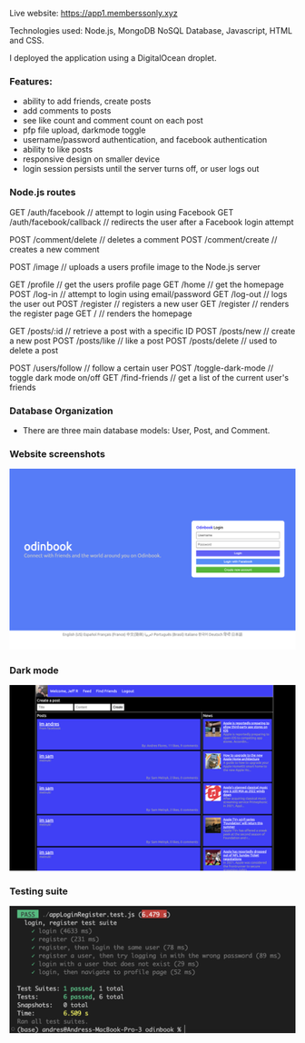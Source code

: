 Live website: https://app1.memberssonly.xyz

Technologies used: Node.js, MongoDB NoSQL Database, Javascript, HTML and CSS. 

I deployed the application using a DigitalOcean droplet.

### Features:
- ability to add friends, create posts
- add comments to posts
- see like count and comment count on each post
- pfp file upload, darkmode toggle
- username/password authentication, and facebook authentication
- ability to like posts
- responsive design on smaller device
- login session persists until the server turns off, or user logs out

### Node.js routes

GET     /auth/facebook              // attempt to login using Facebook
GET     /auth/facebook/callback     // redirects the user after a Facebook login attempt

POST    /comment/delete             // deletes a comment
POST    /comment/create             // creates a new comment

POST    /image                      // uploads a users profile image to the Node.js server

GET     /profile                    // get the users profile page
GET     /home                       // get the homepage
POST    /log-in                     // attempt to login using email/password
GET     /log-out                    // logs the user out
POST    /register                   // registers a new user
GET     /register                   // renders the register page
GET     /                           // renders the homepage

GET     /posts/:id                  // retrieve a post with a specific ID
POST    /posts/new                  // create a new post
POST    /posts/like                 // like a post
POST    /posts/delete               // used to delete a post

POST    /users/follow               // follow a certain user
POST    /toggle-dark-mode           // toggle dark mode on/off
GET     /find-friends               // get a list of the current user's friends


### Database Organization
- There are three main database models: User, Post, and Comment.

### Website screenshots

![alt](./website-screenshots/indexv2.png)

### Dark mode

![alt](./website-screenshots/homepagev2.png)

### Testing suite

![alt](./website-screenshots/testing.png)
